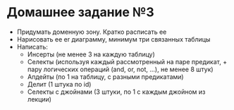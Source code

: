 # **Домашнее задание №3**

* Придумать доменную зону. Кратко расписать ее
* Нарисовать ее er диаграмму, минимум три связанных таблицы
* Написать:
    - Инсерты (не менее 3 на каждую таблицу)
    - Селекты (используя каждый рассмотренный на паре предикат, + пару логических операций (and, or, not, ...), не менее 8 штук)
    - Апдейты (по 1 на таблицу, с разными предикатами)
    - Делит (1 штука по id)
    - Селекты с джойнами (3 штуки, по 1 с каждым джойном из лекции)